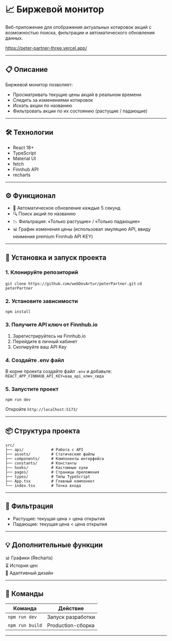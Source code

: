 # 📈 Биржевой монитор

Веб-приложение для отображения актуальных котировок акций с возможностью поиска, фильтрации и автоматического обновления данных.

https://peter-partner-three.vercel.app/

---

## 📋 Описание

Биржевой монитор позволяет:

- Просматривать текущие цены акций в реальном времени  
- Следить за изменениями котировок  
- Искать акции по названию  
- Фильтровать акции по их состоянию (растущие / падающие)

---

## 🛠️ Технологии

- React 18+  
- TypeScript  
- Material UI  
- fetch  
- Finnhub API  
- recharts 

---

## ⚙️ Функционал

- 🔄 Автоматическое обновление каждые 5 секунд  
- 🔍 Поиск акций по названию  
- 📉 Фильтрация: «Только растущие» / «Только падающие»  
- 📊 График изменения цены (использовал эмуляцию API, ввиду неимения premium Finnhub API KEY)  

---

## 🚀 Установка и запуск проекта

### 1. Клонируйте репозиторий
`git clone https://github.com/webDevArtur/peterPartner.git`
`cd peterPartner`

### 2. Установите зависимости
`npm install`  

### 3. Получите API ключ от Finnhub.io
1. Зарегистрируйтесь на Finnhub.io  
2. Перейдите в личный кабинет  
3. Скопируйте ваш API Key  

### 4. Создайте .env файл
В корне проекта создайте файл `.env` и добавьте:  
`REACT_APP_FINNHUB_API_KEY=ваш_api_ключ_сюда`  

### 5. Запустите проект
`npm run dev`  

Откройте `http://localhost:5173/`

---

## 📦 Структура проекта

```plaintext
src/
├── api/            # Работа с API
├── assets/         # Статические файлы
├── components/     # Компоненты интерфейса
├── constants/      # Константы
├── hooks/          # Кастомные хуки
├── pages/          # Страницы приложения
├── types/          # Типы TypeScript
├── App.tsx         # Главный компонент
└── index.tsx       # Точка входа
```

---

## 📌 Фильтрация
- Растущие: текущая цена > цена открытия  
- Падающие: текущая цена < цена открытия  

---

## 💡 Дополнительные функции
📊 Графики (Recharts)  
⏳ История цен  
📱 Адаптивный дизайн  

---

## 🧪 Команды
| Команда         | Действие                     |
|-----------------|------------------------------|
| `npm run dev`   | Запуск разработки            |
| `npm run build` | Production-сборка            |

---
